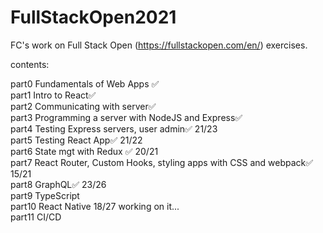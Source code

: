 # FullStackOpen2021
FC's work on Full Stack Open (https://fullstackopen.com/en/) exercises.

contents:

part0 Fundamentals of Web Apps ✅<br/>
part1 Intro to React✅<br/>
part2 Communicating with server✅<br/>
part3 Programming a server with NodeJS and Express✅<br/>
part4 Testing Express servers, user admin✅ 21/23 <br/>
part5 Testing React App✅ 21/22 <br/>
part6 State mgt with Redux ✅ 20/21<br/>
part7 React Router, Custom Hooks, styling apps with CSS and webpack✅ 15/21 <br/>
part8 GraphQL✅ 23/26<br/>
part9 TypeScript<br/>
part10 React Native 18/27 working on it...<br/>
part11 CI/CD<br/>





